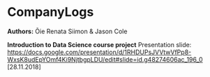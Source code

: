 # CompanyLogs
<b>Authors:</b> Õie Renata Siimon & Jason Cole </br>

<b>Introduction to Data Science course project</b>
Presentation slide: https://docs.google.com/presentation/d/1RHDUPsJVVtwVfPp8-WxsK8udEpYOmf4Ki9NjtbgpLDU/edit#slide=id.g48274606ac_196_0 [28.11.2018]
